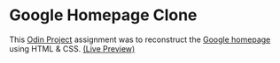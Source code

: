 # Google Homepage Clone


This [Odin Project](https://www.theodinproject.com/courses/web-development-101/lessons/html-css#assignment) assignment was to reconstruct the [Google homepage](https://www.google.com/) using HTML & CSS.
[(Live Preview)](https://shaneavila.github.io/google-homepage/)